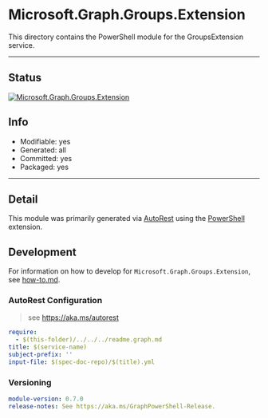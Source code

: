 <!-- region Generated -->
# Microsoft.Graph.Groups.Extension
This directory contains the PowerShell module for the GroupsExtension service.

---
## Status
[![Microsoft.Graph.Groups.Extension](https://img.shields.io/powershellgallery/v/Microsoft.Graph.Groups.Extension.svg?style=flat-square&label=Microsoft.Graph.Groups.Extension "Microsoft.Graph.Groups.Extension")](https://www.powershellgallery.com/packages/Microsoft.Graph.Groups.Extension/)

## Info
- Modifiable: yes
- Generated: all
- Committed: yes
- Packaged: yes

---
## Detail
This module was primarily generated via [AutoRest](https://github.com/Azure/autorest) using the [PowerShell](https://github.com/Azure/autorest.powershell) extension.

## Development
For information on how to develop for `Microsoft.Graph.Groups.Extension`, see [how-to.md](how-to.md).
<!-- endregion -->

### AutoRest Configuration

> see https://aka.ms/autorest

``` yaml
require:
  - $(this-folder)/../../../readme.graph.md
title: $(service-name)
subject-prefix: ''
input-file: $(spec-doc-repo)/$(title).yml
```
### Versioning

``` yaml
module-version: 0.7.0
release-notes: See https://aka.ms/GraphPowerShell-Release.
```
